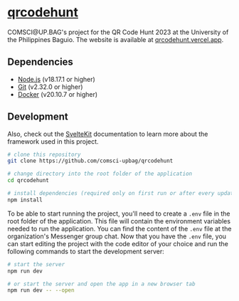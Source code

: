 # [qrcodehunt](https://qrcodehunt.vercel.app)

COMSCI&#8203;@UP.BAG's project for the QR Code Hunt 2023 at the University of the Philippines Baguio. The website is available at [qrcodehunt.vercel.app](https://qrcodehunt.vercel.app).

## Dependencies

- [Node.js](https://nodejs.org/en/) (v18.17.1 or higher)
- [Git](https://git-scm.com/) (v2.32.0 or higher)
- [Docker](https://www.docker.com/) (v20.10.7 or higher)

## Development

Also, check out the [SvelteKit](https://kit.svelte.dev) documentation to learn more about the framework used in this project.

```bash
# clone this repository
git clone https://github.com/comsci-upbag/qrcodehunt

# change directory into the root folder of the application
cd qrcodehunt

# install dependencies (required only on first run or after every update on package.json)
npm install
```

To be able to start running the project, you'll need to create a `.env` file in the root folder of the application. This file will contain the environment variables needed to run the application. You can find the content of the `.env` file at the organization's Messenger group chat. Now that you have the `.env` file, you can start editing the project with the code editor of your choice and run the following commands to start the development server:

```bash
# start the server
npm run dev

# or start the server and open the app in a new browser tab
npm run dev -- --open
```
